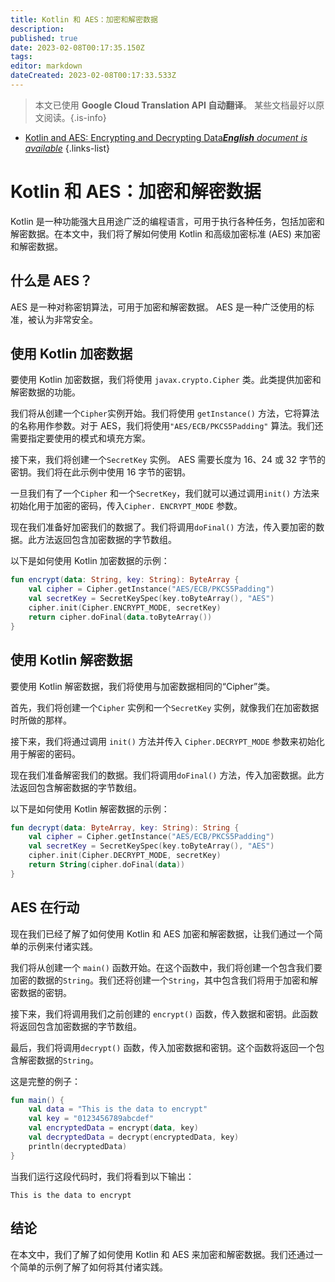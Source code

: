 ```yaml
---
title: Kotlin 和 AES：加密和解密数据
description: 
published: true
date: 2023-02-08T00:17:35.150Z
tags: 
editor: markdown
dateCreated: 2023-02-08T00:17:33.533Z
---
```


> 本文已使用 **Google Cloud Translation API 自动翻译**。
某些文档最好以原文阅读。{.is-info}



- [Kotlin and AES: Encrypting and Decrypting Data***English** document is available*](/en/Knowledge-base/Kotlin/kotlin-and-aes-encrypting-and-decrypting-data)
{.links-list}


# Kotlin 和 AES：加密和解密数据

Kotlin 是一种功能强大且用途广泛的编程语言，可用于执行各种任务，包括加密和解密数据。在本文中，我们将了解如何使用 Kotlin 和高级加密标准 (AES) 来加密和解密数据。

## 什么是 AES？

AES 是一种对称密钥算法，可用于加密和解密数据。 AES 是一种广泛使用的标准，被认为非常安全。

## 使用 Kotlin 加密数据

要使用 Kotlin 加密数据，我们将使用 ```javax.crypto.Cipher``` 类。此类提供加密和解密数据的功能。

我们将从创建一个```Cipher```实例开始。我们将使用 ```getInstance()``` 方法，它将算法的名称用作参数。对于 AES，我们将使用```"AES/ECB/PKCS5Padding"``` 算法。我们还需要指定要使用的模式和填充方案。

接下来，我们将创建一个```SecretKey``` 实例。 AES 需要长度为 16、24 或 32 字节的密钥。我们将在此示例中使用 16 字节的密钥。

一旦我们有了一个```Cipher``` 和一个```SecretKey```，我们就可以通过调用```init()``` 方法来初始化用于加密的密码，传入```Cipher. ENCRYPT_MODE``` 参数。

现在我们准备好加密我们的数据了。我们将调用```doFinal()``` 方法，传入要加密的数据。此方法返回包含加密数据的字节数组。

以下是如何使用 Kotlin 加密数据的示例：

```kotlin
fun encrypt(data: String, key: String): ByteArray {
    val cipher = Cipher.getInstance("AES/ECB/PKCS5Padding")
    val secretKey = SecretKeySpec(key.toByteArray(), "AES")
    cipher.init(Cipher.ENCRYPT_MODE, secretKey)
    return cipher.doFinal(data.toByteArray())
}
```

## 使用 Kotlin 解密数据

要使用 Kotlin 解密数据，我们将使用与加密数据相同的“Cipher”类。

首先，我们将创建一个```Cipher``` 实例和一个```SecretKey``` 实例，就像我们在加密数据时所做的那样。

接下来，我们将通过调用 ```init()``` 方法并传入 ```Cipher.DECRYPT_MODE``` 参数来初始化用于解密的密码。

现在我们准备解密我们的数据。我们将调用```doFinal()``` 方法，传入加密数据。此方法返回包含解密数据的字节数组。

以下是如何使用 Kotlin 解密数据的示例：

```kotlin
fun decrypt(data: ByteArray, key: String): String {
    val cipher = Cipher.getInstance("AES/ECB/PKCS5Padding")
    val secretKey = SecretKeySpec(key.toByteArray(), "AES")
    cipher.init(Cipher.DECRYPT_MODE, secretKey)
    return String(cipher.doFinal(data))
}
```

## AES 在行动

现在我们已经了解了如何使用 Kotlin 和 AES 加密和解密数据，让我们通过一个简单的示例来付诸实践。

我们将从创建一个 ```main()``` 函数开始。在这个函数中，我们将创建一个包含我们要加密的数据的```String```。我们还将创建一个```String```，其中包含我们将用于加密和解密数据的密钥。

接下来，我们将调用我们之前创建的 ```encrypt()``` 函数，传入数据和密钥。此函数将返回包含加密数据的字节数组。

最后，我们将调用```decrypt()``` 函数，传入加密数据和密钥。这个函数将返回一个包含解密数据的```String```。

这是完整的例子：

```kotlin
fun main() {
    val data = "This is the data to encrypt"
    val key = "0123456789abcdef"
    val encryptedData = encrypt(data, key)
    val decryptedData = decrypt(encryptedData, key)
    println(decryptedData)
}
```

当我们运行这段代码时，我们将看到以下输出：

```
This is the data to encrypt
```

## 结论

在本文中，我们了解了如何使用 Kotlin 和 AES 来加密和解密数据。我们还通过一个简单的示例了解了如何将其付诸实践。